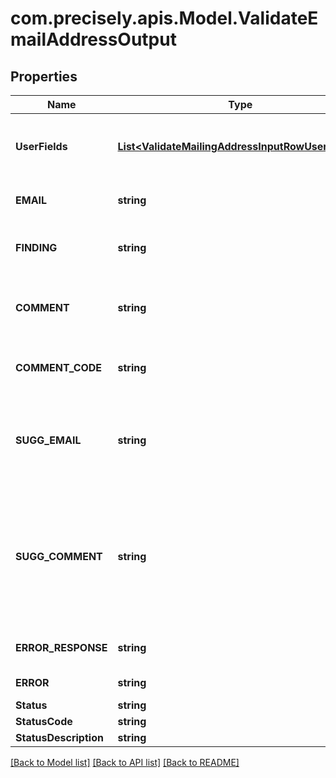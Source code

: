 # com.precisely.apis.Model.ValidateEmailAddressOutput
## Properties

Name | Type | Description | Notes
------------ | ------------- | ------------- | -------------
**UserFields** | [**List&lt;ValidateMailingAddressInputRowUserFields&gt;**](ValidateMailingAddressInputRowUserFields.md) | These fields are returned, unmodified, in the user_fields section of the response. | [optional] 
**EMAIL** | **string** | The email address submitted for verification. | [optional] 
**FINDING** | **string** | One character code indicating the validity of the submitted email address. | [optional] 
**COMMENT** | **string** | The comment string pertaining to the result of the submitted email address. | [optional] 
**COMMENT_CODE** | **string** | A short code which maps to each returned COMMENT field value. | [optional] 
**SUGG_EMAIL** | **string** | Suggested correction for submitted email address, if found. A suggestion will only be provided if it is valid and SafeToDeliver. | [optional] 
**SUGG_COMMENT** | **string** | This field contains suggestion not SafeToDeliver when ValidateEmailAddress corrected the address and the corrected version of the email address failed one or more SafeToDeliver process checks. | [optional] 
**ERROR_RESPONSE** | **string** | Pre-formatted response intended to be provided to user. | [optional] 
**ERROR** | **string** | Field reserved for special features only. | [optional] 
**Status** | **string** |  | [optional] 
**StatusCode** | **string** |  | [optional] 
**StatusDescription** | **string** |  | [optional] 

[[Back to Model list]](../README.md#documentation-for-models) [[Back to API list]](../README.md#documentation-for-api-endpoints) [[Back to README]](../README.md)

